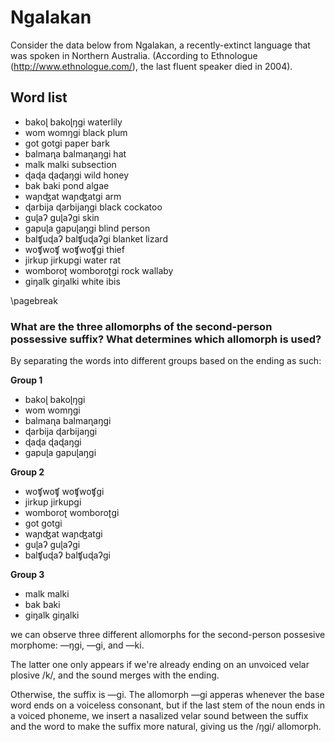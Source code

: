 
# Ngalakan

Consider the data below from Ngalakan, a recently-extinct language that was spoken in
Northern Australia. (According to Ethnologue (http://www.ethnologue.com/), the last
fluent speaker died in 2004).

## Word list
- bakoɭ	bakoɭŋgi	waterlily
- wom	womŋgi	black plum
- got	gotgi	paper bark
- balmaɳa	balmaɳaŋgi	hat
- malk	malki	subsection
- ɖaɖa	ɖaɖaŋgi	wild honey
- bak	baki	pond algae
- waɲʤat	waɲʤatgi	arm
- ɖarbija	ɖarbijaŋgi	black cockatoo
- guɭaʔ	guɭaʔgi	skin
- gapuɭa	gapuɭaŋgi	blind person
- balʧuɖaʔ	balʧuɖaʔgi	blanket lizard
- woʧwoʧ	woʧwoʧgi	thief
- jirkup	jirkupgi	water rat
- womboroʈ	womboroʈgi	rock wallaby
- giŋalk	giŋalki	white ibis


\pagebreak
### What are the three allomorphs of the second-person possessive suffix? What determines which allomorph is used?

By separating the words into different groups based on the ending as such:

**Group 1**

- bakoɭ	bakoɭŋgi
- wom	womŋgi
- balmaɳa	balmaɳaŋgi
- ɖarbija	ɖarbijaŋgi
- ɖaɖa	ɖaɖaŋgi
- gapuɭa	gapuɭaŋgi

**Group 2**

- woʧwoʧ	woʧwoʧgi
- jirkup	jirkupgi
- womboroʈ	womboroʈgi
- got	gotgi
- waɲʤat	waɲʤatgi
- guɭaʔ	guɭaʔgi
- balʧuɖaʔ	balʧuɖaʔgi

**Group 3**

- malk	malki
- bak	baki
- giŋalk	giŋalki

we can observe three different allomorphs for the second-person possesive morphome: —ŋgi, —gi, and —ki.

The latter one only appears if we're already ending on an unvoiced velar plosive /k/, and the sound merges with the ending.

Otherwise, the suffix is —gi. The allomorph —gi apperas whenever the base word ends on a voiceless consonant, but if the last stem of the noun ends in a voiced phoneme, we insert a nasalized velar sound between the suffix and the word to make the suffix more natural, giving us the /ŋgi/ allomorph.



